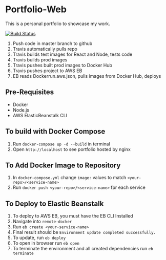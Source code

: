 # Portfolio-Web

This is a personal portfolio to showcase my work.


[![Build Status](https://travis-ci.org/alex-gagnon/Portfolio-Web.svg?branch=main)](https://travis-ci.org/github/alex-gagnon/Portfolio-Web)

1. Push code in master branch to github
2. Travis automatically pulls repo
3. Travis builds test images for React and Node, tests code
4. Travis builds prod images
5. Travis pushes built prod images to Docker Hub
6. Travis pushes project to AWS EB
7. EB reads Dockerrun.aws.json, pulls images from Docker Hub, deploys


## Pre-Requisites

* Docker
* Node.js
* AWS ElasticBeanstalk CLI

## To build with Docker Compose

1. Run `docker-compose up -d --build` in terminal
2. Open `http://localhost` to see portfolio hosted by nginx

## To Add Docker Image to Repository

1. In `docker-compose.yml` change `image:` values to match `<your-repo>/<service-name>`
2. Run `docker push <your-repo>/<service-name>` fpr each service

## To Deploy to Elastic Beanstalk

1. To deploy to AWS EB, you must have the EB CLI Installed
2. Navigate into `remote-docker`
3. Run `eb create <your-service-name>`
4. Final result should be `Environment update completed successfully.`
5. To update, run `eb deploy`
6. To open in browser run `eb open`
7. To terminate the environment and all created dependencies run `eb terminate`
